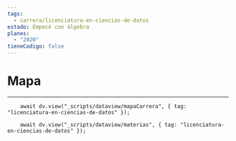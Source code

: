 ```yaml
---
tags:
  - carrera/licenciatura-en-ciencias-de-datos
estado: Empecé con álgebra
planes:
  - "2020"
tieneCodigo: false
---
```

# Mapa
---
```dataviewjs
    await dv.view("_scripts/dataview/mapaCarrera", { tag: "licenciatura-en-ciencias-de-datos" });
```

```dataviewjs
    await dv.view("_scripts/dataview/materias", { tag: "licenciatura-en-ciencias-de-datos" });
```